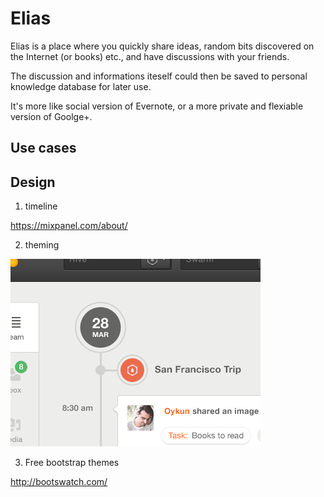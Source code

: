 Elias
=====

Elias is a place where you quickly share ideas, random bits discovered on the Internet (or books) etc., and have discussions with your friends.

The discussion and informations iteself could then be saved to personal knowledge database for later use.

It's more like social version of Evernote, or a more private and flexiable version of Goolge+.


## Use cases


## Design

1. timeline

https://mixpanel.com/about/

2. theming

![From dribble](design.png)

3. Free bootstrap themes

http://bootswatch.com/